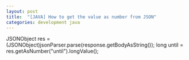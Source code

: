 ```yaml
---
layout: post
title:  "[JAVA] How to get the value as number from JSON"
categories: development java
---
```


JSONObject res = (JSONObject)jsonParser.parse(response.getBodyAsString());
			long until = res.getAsNumber("until").longValue();